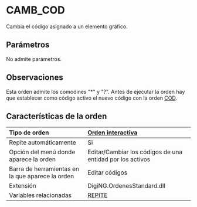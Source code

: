 # CAMB\_COD

Cambia el código asignado a un elemento gráfico.

## Parámetros

No admite parámetros.

## Observaciones

Esta orden admite los comodines "\*" y "?". Antes de ejecutar la orden hay que establecer como código activo el nuevo código con la orden [COD](COD.html).

## Características de la orden

| Tipo de orden | [Orden interactiva]() |
| :--- | :--- |
| Repite automáticamente | Si |
| Opción del menú donde aparece la orden | Editar/Cambiar los códigos de una entidad por los activos |
| Barra de herramientas en la que aparece la orden | Editar códigos |
| Extensión | DigiNG.OrdenesStandard.dll |
| Variables relacionadas | [REPITE](REPITE.html) |


